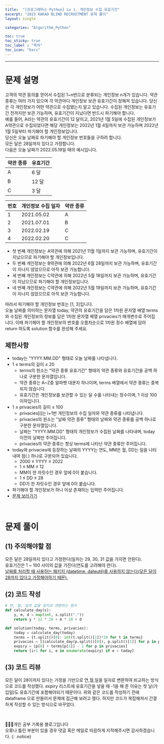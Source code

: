 ```yaml
---
title:  "[프로그래머스 Python] Lv 1. 개인정보 수집 유효기간"
excerpt: "2023 KAKAO BLIND RECRUITMENT 문제 풀이"
layout: single

categories: "Algorithm_Python"

toc: true
toc_sticky: true
toc_label : "목차"
toc_icon: "bars"
---
```


***

# 문제 설명
고객의 약관 동의를 얻어서 수집된 1~n번으로 분류되는 개인정보 n개가 있습니다. 약관 종류는 여러 가지 있으며 각 약관마다 개인정보 보관 유효기간이 정해져 있습니다. 당신은 각 개인정보가 어떤 약관으로 수집됐는지 알고 있습니다. 수집된 개인정보는 유효기간 전까지만 보관 가능하며, 유효기간이 지났다면 반드시 파기해야 합니다.<br>
예를 들어, A라는 약관의 유효기간이 12 달이고, 2021년 1월 5일에 수집된 개인정보가 A약관으로 수집되었다면 해당 개인정보는 2022년 1월 4일까지 보관 가능하며 2022년 1월 5일부터 파기해야 할 개인정보입니다.<br>
당신은 오늘 날짜로 파기해야 할 개인정보 번호들을 구하려 합니다.<br>
모든 달은 28일까지 있다고 가정합니다.<br>
다음은 오늘 날짜가 2022.05.19일 때의 예시입니다.

| 약관 종류 |	유효기간 |
|:--------|:--------|
|A	|6 달|
|B	|12 달|
|C	|3 달|

|번호|	개인정보 수집 일자|	약관 종류|
|:--|:--------------|:-------|
|1	|2021.05.02|	A|
|2	|2021.07.01|	B|
|3	|2022.02.19|	C|
|4	|2022.02.20|	C|

- 첫 번째 개인정보는 A약관에 의해 2021년 11월 1일까지 보관 가능하며, 유효기간이 지났으므로 파기해야 할 개인정보입니다.
- 두 번째 개인정보는 B약관에 의해 2022년 6월 28일까지 보관 가능하며, 유효기간이 지나지 않았으므로 아직 보관 가능합니다.
- 세 번째 개인정보는 C약관에 의해 2022년 5월 18일까지 보관 가능하며, 유효기간이 지났으므로 파기해야 할 개인정보입니다.
- 네 번째 개인정보는 C약관에 의해 2022년 5월 19일까지 보관 가능하며, 유효기간이 지나지 않았으므로 아직 보관 가능합니다.

따라서 파기해야 할 개인정보 번호는 [1, 3]입니다.<br>
오늘 날짜를 의미하는 문자열 today, 약관의 유효기간을 담은 1차원 문자열 배열 terms와 수집된 개인정보의 정보를 담은 1차원 문자열 배열 privacies가 매개변수로 주어집니다. 이때 파기해야 할 개인정보의 번호를 오름차순으로 1차원 정수 배열에 담아 return 하도록 solution 함수를 완성해 주세요.

## 제한사항
- today는 "YYYY.MM.DD" 형태로 오늘 날짜를 나타냅니다.
- 1 ≤ terms의 길이 ≤ 20
  - terms의 원소는 "약관 종류 유효기간" 형태의 약관 종류와 유효기간을 공백 하나로 구분한 문자열입니다.
  - 약관 종류는 A~Z중 알파벳 대문자 하나이며, terms 배열에서 약관 종류는 중복되지 않습니다.
  - 유효기간은 개인정보를 보관할 수 있는 달 수를 나타내는 정수이며, 1 이상 100 이하입니다.
- 1 ≤ privacies의 길이 ≤ 100
  - privacies[i]는 i+1번 개인정보의 수집 일자와 약관 종류를 나타냅니다.
  - privacies의 원소는 "날짜 약관 종류" 형태의 날짜와 약관 종류를 공백 하나로 구분한 문자열입니다.
  - 날짜는 "YYYY.MM.DD" 형태의 개인정보가 수집된 날짜를 나타내며, today 이전의 날짜만 주어집니다.
  - privacies의 약관 종류는 항상 terms에 나타난 약관 종류만 주어집니다.
- today와 privacies에 등장하는 날짜의 YYYY는 연도, MM은 월, DD는 일을 나타내며 점(.) 하나로 구분되어 있습니다.
  - 2000 ≤ YYYY ≤ 2022
  - 1 ≤ MM ≤ 12
  - MM이 한 자릿수인 경우 앞에 0이 붙습니다.
  - 1 ≤ DD ≤ 28
  - DD가 한 자릿수인 경우 앞에 0이 붙습니다.
- 파기해야 할 개인정보가 하나 이상 존재하는 입력만 주어집니다.
- [문제 보러가기](https://school.programmers.co.kr/learn/courses/30/lessons/150370)

<br>

# 문제 풀이
## (1) 주의해야할 점
모든 달은 28일까지 있다고 가정한다(일자는 29, 30, 31 값을 가지면 안된다).<br>
유효기간은 1 ~ 100 사이의 값을 가진다(연도를 고려해야 한다).<br>
<u>날짜를 처리할 때 사용하는 패키지 (datetime, dateutil)를 사용하지 않는다(모든 달이 28까지 있다고 가정해야하기 때문).</u>

## (2) 코드 작성
```python
# 연, 월, 일의 값을 일자로 변환하는 함수
def calculate_day(s):
    y, m, d = map(int, s.split("."))
    return y * 12 * 28 + m * 28 + d

def solution(today, terms, privacies):
    today = calculate_day(today)
    terms = {t.split()[0]: int(t.split()[1])*28 for t in terms}
    privacies = [[calculate_day(p.split()[0]), p.split()[1]] for p in privacies]
    expiry = [p[0] + terms[p[1]] - 1 for p in privacies]
    return [i+1 for i, e in enumerate(expiry) if e < today]
```

## (3) 코드 리뷰
모든 달이 28이까지 있다는 가정을 기반으로 연,월,일을 일자로 변환하여 비교하는 방식으로 코드를 작성했다. expiry 리스트에 유효기간을 넣을 때 -1을 해 준 이유는 첫 날(가입일)도 유효기간에 포함해야되기 때문이다. 위와 같은 코드를 작성하기 전에 dataframe 으로 만들어서 문제에 접근해 보려고 했다. 하지만 코드가 복잡해져서 간결하게 작성할 수 있는 방식으로 바꾸었다.

<br>

👩🏻‍💻개인 공부 기록용 블로그입니다
<br>오류나 틀린 부분이 있을 경우 댓글 혹은 메일로 따끔하게 지적해주시면 감사하겠습니다.
{: .notice}
